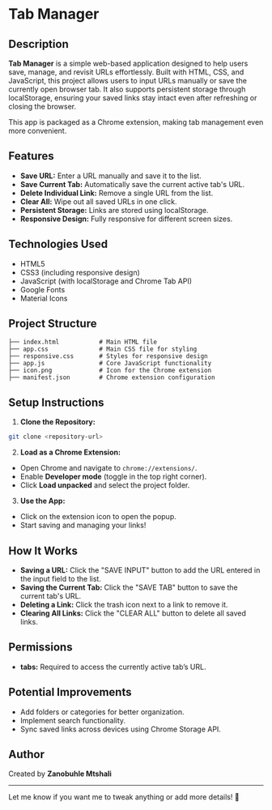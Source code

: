 # Tab Manager

## Description

**Tab Manager** is a simple web-based application designed to help users save, manage, and revisit URLs effortlessly. Built with HTML, CSS, and JavaScript, this project allows users to input URLs manually or save the currently open browser tab. It also supports persistent storage through localStorage, ensuring your saved links stay intact even after refreshing or closing the browser.

This app is packaged as a Chrome extension, making tab management even more convenient.

## Features

- **Save URL:** Enter a URL manually and save it to the list.
- **Save Current Tab:** Automatically save the current active tab's URL.
- **Delete Individual Link:** Remove a single URL from the list.
- **Clear All:** Wipe out all saved URLs in one click.
- **Persistent Storage:** Links are stored using localStorage.
- **Responsive Design:** Fully responsive for different screen sizes.

## Technologies Used

- HTML5
- CSS3 (including responsive design)
- JavaScript (with localStorage and Chrome Tab API)
- Google Fonts
- Material Icons

## Project Structure
```
├── index.html           # Main HTML file
├── app.css              # Main CSS file for styling
├── responsive.css       # Styles for responsive design
├── app.js               # Core JavaScript functionality
├── icon.png             # Icon for the Chrome extension
├── manifest.json        # Chrome extension configuration
```

## Setup Instructions

1. **Clone the Repository:**
```sh
git clone <repository-url>
```

2. **Load as a Chrome Extension:**
- Open Chrome and navigate to `chrome://extensions/`.
- Enable **Developer mode** (toggle in the top right corner).
- Click **Load unpacked** and select the project folder.

3. **Use the App:**
- Click on the extension icon to open the popup.
- Start saving and managing your links!

## How It Works

- **Saving a URL:** Click the "SAVE INPUT" button to add the URL entered in the input field to the list.
- **Saving the Current Tab:** Click the "SAVE TAB" button to save the current tab's URL.
- **Deleting a Link:** Click the trash icon next to a link to remove it.
- **Clearing All Links:** Click the "CLEAR ALL" button to delete all saved links.

## Permissions

- **tabs:** Required to access the currently active tab’s URL.

## Potential Improvements

- Add folders or categories for better organization.
- Implement search functionality.
- Sync saved links across devices using Chrome Storage API.

## Author

Created by **Zanobuhle Mtshali**

---

Let me know if you want me to tweak anything or add more details! 🚀

